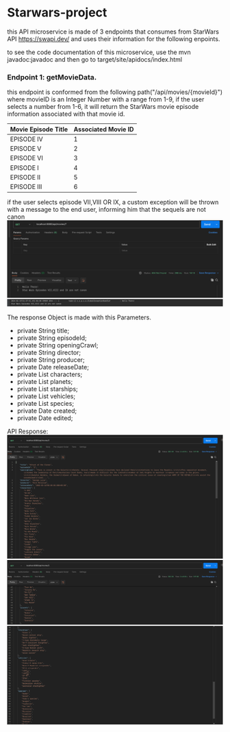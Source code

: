 # Starwars-project
this API microservice is made of 3 endpoints that consumes from StarWars API https://swapi.dev/ and uses their information
for the following enpoints.

to see the code documentation of this microservice, use the mvn javadoc:javadoc and then go to target/site/apidocs/index.html
### Endpoint 1: getMovieData.

this endpoint is conformed from the following path("/api/movies/{movieId}") where movieID is an Integer Number with a range from 1-9, if the user selects a number from 1-6, it will return the StarWars movie episode information associated with that movie id.

| Movie Episode Title | Associated Movie ID |
|---------------------|---------------------|
| EPISODE IV          | 1                   |
| EPISODE V           | 2                   |
| EPISODE VI          | 3                   |
| EPISODE I           | 4                   |
| EPISODE II          | 5                   |
| EPISODE III         | 6                   |

if the user selects episode VII,VIII OR IX, a custom exception will be thrown with a message to the end user, informing him that the sequels are not canon
![img.png](img.png)
![img_1.png](img_1.png)

The response Object is made with this Parameters.
-  private String title;
-  private String episodeId;
-  private String openingCrawl;
-  private String director;
-  private String producer;
-  private Date releaseDate;
-  private List<String> characters;
-  private List<String> planets;
-  private List<String> starships;
-  private List<String> vehicles;
-  private List<String> species;
-  private Date created;
-  private Date edited;

API Response:
![img_2.png](img_2.png)
![img_4.png](img_4.png)
![img_5.png](img_5.png)
